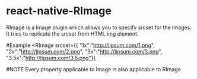 # react-native-RImage
RImage is a Image plugin which allows you to specify srcset  for the Images.
It tries to replicate the srcset from HTML img element.

#Example
<RImage srcset={{
	"1x":"http://lipsum.com/1.png",
	"2x":"http://lipsum.com/2.png",
	"3x":"http://lipsum.com/3.png",
	"3.5x":"http://lipsum.com/3.5.png"}}

#NOTE
Every property applicable to Image is also applicable to RImage